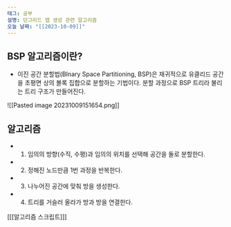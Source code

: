 ```yaml
---
태그: 공부
설명: 던그리드 맵 생성 관련 알고리즘
오늘 날짜: "[[2023-10-09]]"
---
```


## BSP 알고리즘이란?

- 이진 공간 분할법(BInary Space Partitioning, BSP)은 재귀적으로 유클리드 공간을 초평면 상의 볼록 집합으로 분할하는 기법이다. 분할 과정으로 BSP 트리라 불리는 트리 구조가 만들어진다.

![[Pasted image 20231009151654.png]]

## 알고리즘

- 1. 임의의 방향(수직, 수평)과 임의의 위치를 선택해 공간을 둘로 분할한다.
- 2. 정해진 노드만큼 1번 과정을 반복한다.
- 3. 나누어진 공간에 맞춰 방을 생성한다.
- 4. 트리를 거슬러 올라가 방과 방을 연결한다.


[[[알고리즘 스크립트]]]
